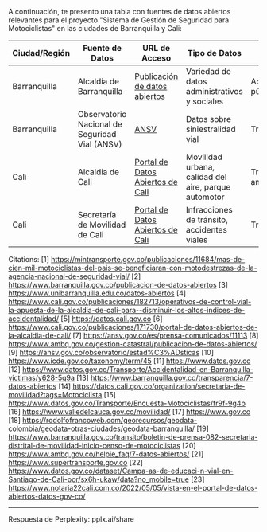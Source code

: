 A continuación, te presento una tabla con fuentes de datos abiertos relevantes para el proyecto "Sistema de Gestión de Seguridad para Motociclistas" en las ciudades de Barranquilla y Cali:

| Ciudad/Región | Fuente de Datos | URL de Acceso | Tipo de Datos | Categoría | Frecuencia de Actualización | Formato |
|---------------|-----------------|---------------|---------------|-----------|----------------------------|---------|
| Barranquilla  | Alcaldía de Barranquilla | [Publicación de datos abiertos](https://www.barranquilla.gov.co/publicacion-de-datos-abiertos) | Variedad de datos administrativos y sociales | Administración pública | Mensual/Histórico | CSV, JSON |
| Barranquilla  | Observatorio Nacional de Seguridad Vial (ANSV) | [ANSV](https://ansv.gov.co/es/prensa-comunicados/11113) | Datos sobre siniestralidad vial | Transporte/Seguridad | Histórico | PDF, CSV |
| Cali         | Alcaldía de Cali | [Portal de Datos Abiertos de Cali](https://datos.cali.gov.co) | Movilidad urbana, calidad del aire, parque automotor | Transporte, Medio ambiente | Mensual/Histórico | CSV, JSON, Shapefiles |
| Cali         | Secretaría de Movilidad de Cali | [Portal de Datos Abiertos de Cali](https://datos.cali.gov.co) | Infracciones de tránsito, accidentes viales | Transporte/Seguridad | Mensual/Histórico | CSV, JSON |


Citations:
[1] https://mintransporte.gov.co/publicaciones/11684/mas-de-cien-mil-motociclistas-del-pais-se-beneficiaran-con-motodestrezas-de-la-agencia-nacional-de-seguridad-vial/
[2] https://www.barranquilla.gov.co/publicacion-de-datos-abiertos
[3] https://www.unibarranquilla.edu.co/datos-abiertos
[4] https://www.cali.gov.co/publicaciones/182713/operativos-de-control-vial-la-apuesta-de-la-alcaldia-de-cali-para--disminuir-los-altos-indices-de-accidentalidad/
[5] https://datos.cali.gov.co
[6] https://www.cali.gov.co/publicaciones/171730/portal-de-datos-abiertos-de-la-alcaldia-de-cali/
[7] https://ansv.gov.co/es/prensa-comunicados/11113
[8] https://www.ambq.gov.co/gestion-catastral/publicacion-de-datos-abiertos/
[9] https://ansv.gov.co/observatorio/estad%C3%ADsticas
[10] https://www.icde.gov.co/taxonomy/term/45
[11] https://www.datos.gov.co
[12] https://www.datos.gov.co/Transporte/Accidentalidad-en-Barranquilla-victimas/y628-5q9a
[13] https://www.barranquilla.gov.co/transparencia/7-datos-abiertos
[14] https://datos.cali.gov.co/organization/secretaria-de-movilidad?tags=Motociclista
[15] https://www.datos.gov.co/Transporte/Encuesta-Motociclistas/fr9f-9g4b
[16] https://www.valledelcauca.gov.co/movilidad/
[17] https://www.gov.co
[18] https://rodolfofrancoweb.com/georecursos/geodata-colombia/geodata-otras-ciudades/geodata-barranquilla/
[19] https://www.barranquilla.gov.co/transito/boletin-de-prensa-082-secretaria-distrital-de-movilidad-inicio-censo-de-motociclistas
[20] https://www.ambq.gov.co/helpie_faq/7-datos-abiertos/
[21] https://www.supertransporte.gov.co
[22] https://www.datos.gov.co/dataset/Campa-as-de-educaci-n-vial-en-Santiago-de-Cali-por/sx6h-ukaw/data?no_mobile=true
[23] https://www.notaria22cali.com.co/2022/05/05/vista-en-el-portal-de-datos-abiertos-datos-gov-co/

---
Respuesta de Perplexity: pplx.ai/share
